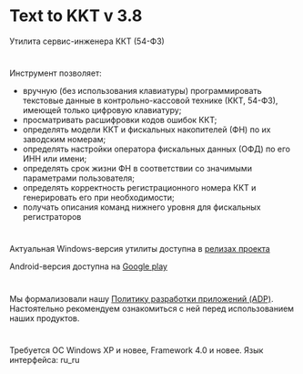 # Text to KKT v 3.8

Утилита сервис-инженера ККТ (54-ФЗ)

#

Инструмент позволяет:
- вручную (без использования клавиатуры) программировать текстовые данные в контрольно-кассовой технике (ККТ, 54-ФЗ), имеющей только цифровую клавиатуру;
- просматривать расшифровки кодов ошибок ККТ;
- определять модели ККТ и фискальных накопителей (ФН) по их заводским номерам;
- определять настройки оператора фискальных данных (ОФД) по его ИНН или имени;
- определять срок жизни ФН в соответствии со значимыми параметрами пользователя;
- определять корректность регистрационного номера ККТ и генерировать его при необходимости;
- получать описания команд нижнего уровня для фискальных регистраторов

#

Актуальная Windows-версия утилиты доступна в
[релизах проекта](https://github.com/adslbarxatov/TextToKKT/releases)

Android-версия доступна на
[Google play](https://play.google.com/store/apps/details?id=com.RD_AAOW.TextToKKT)

#

Мы формализовали нашу [Политику разработки приложений (ADP)](https://vk.com/@rdaaow_fupl-adp).
Настоятельно рекомендуем ознакомиться с ней перед использованием наших продуктов.

#

Требуется ОС Windows XP и новее, Framework 4.0 и новее. Язык интерфейса: ru_ru
